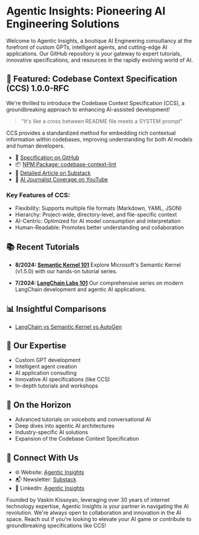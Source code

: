 # Agentic Insights: Pioneering AI Engineering Solutions

Welcome to Agentic Insights, a boutique AI Engineering consultancy at the forefront of custom GPTs, intelligent agents, and cutting-edge AI applications. Our GitHub repository is your gateway to expert tutorials, innovative specifications, and resources in the rapidly evolving world of AI.

## 🚀 Featured: Codebase Context Specification (CCS) 1.0.0-RFC

We're thrilled to introduce the Codebase Context Specification (CCS), a groundbreaking approach to enhancing AI-assisted development!

> "It's like a cross between README file meets a SYSTEM prompt"

CCS provides a standardized method for embedding rich contextual information within codebases, improving understanding for both AI models and human developers.

- 📜 [Specification on GitHub](https://github.com/Agentic-Insights/codebase-context-spec)
- 📦 [NPM Package: codebase-context-lint](https://www.npmjs.com/package/codebase-context-lint)
- 📰 [Detailed Article on Substack](https://agenticinsights.substack.com/p/codebase-context-specification-rfc)
- 🎥 [AI Journalist Coverage on YouTube](https://www.youtube.com/watch?v=rcMwYL2Wa8g)

### Key Features of CCS:
- Flexibility: Supports multiple file formats (Markdown, YAML, JSON)
- Hierarchy: Project-wide, directory-level, and file-specific context
- AI-Centric: Optimized for AI model consumption and interpretation
- Human-Readable: Promotes better understanding and collaboration

## 📚 Recent Tutorials

- **8/2024: [Semantic Kernel 101](https://github.com/Agentic-Insights/sk-python-labs)**
  Explore Microsoft's Semantic Kernel (v1.5.0) with our hands-on tutorial series.

- **7/2024: [LangChain Labs 101](https://github.com/Agentic-Insights/langchain-labs)**
  Our comprehensive series on modern LangChain development and agentic AI applications.

## 📊 Insightful Comparisons

- [LangChain vs Semantic Kernel vs AutoGen](https://medium.com/data-science-at-microsoft/harnessing-the-power-of-large-language-models-a-comparative-overview-of-langchain-semantic-c21f5c19f93e)

## 🌟 Our Expertise

- Custom GPT development
- Intelligent agent creation
- AI application consulting
- Innovative AI specifications (like CCS)
- In-depth tutorials and workshops

## 🔮 On the Horizon

- Advanced tutorials on voicebots and conversational AI
- Deep dives into agentic AI architectures
- Industry-specific AI solutions
- Expansion of the Codebase Context Specification

## 🤝 Connect With Us

- 🌐 Website: [Agentic Insights](https://agenticinsights.com)
- 📬 Newsletter: [Substack](https://agenticinsights.substack.com)
- 💼 LinkedIn: [Agentic Insights](https://www.linkedin.com/company/agentic-insights)

Founded by Vaskin Kissoyan, leveraging over 30 years of internet technology expertise, Agentic Insights is your partner in navigating the AI revolution. We're always open to collaboration and innovation in the AI space. Reach out if you're looking to elevate your AI game or contribute to groundbreaking specifications like CCS!
